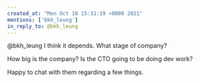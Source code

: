 ```yaml
---
created_at: "Mon Oct 18 15:31:19 +0000 2021"
mentions: ['bkh_leung']
in_reply_to: @bkh_leung
---
```


@bkh_leung I think it depends. What stage of company? 

How big is the company? Is the CTO going to be doing dev work?

Happy to chat with them regarding a few things.